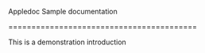 Appledoc Sample documentation

=========================================

This is a demonstration introduction
